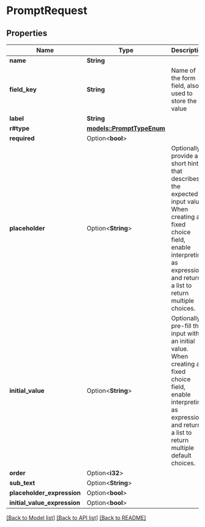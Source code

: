 # PromptRequest

## Properties

Name | Type | Description | Notes
------------ | ------------- | ------------- | -------------
**name** | **String** |  | 
**field_key** | **String** | Name of the form field, also used to store the value | 
**label** | **String** |  | 
**r#type** | [**models::PromptTypeEnum**](PromptTypeEnum.md) |  | 
**required** | Option<**bool**> |  | [optional]
**placeholder** | Option<**String**> | Optionally provide a short hint that describes the expected input value. When creating a fixed choice field, enable interpreting as expression and return a list to return multiple choices. | [optional]
**initial_value** | Option<**String**> | Optionally pre-fill the input with an initial value. When creating a fixed choice field, enable interpreting as expression and return a list to return multiple default choices. | [optional]
**order** | Option<**i32**> |  | [optional]
**sub_text** | Option<**String**> |  | [optional]
**placeholder_expression** | Option<**bool**> |  | [optional]
**initial_value_expression** | Option<**bool**> |  | [optional]

[[Back to Model list]](../README.md#documentation-for-models) [[Back to API list]](../README.md#documentation-for-api-endpoints) [[Back to README]](../README.md)


